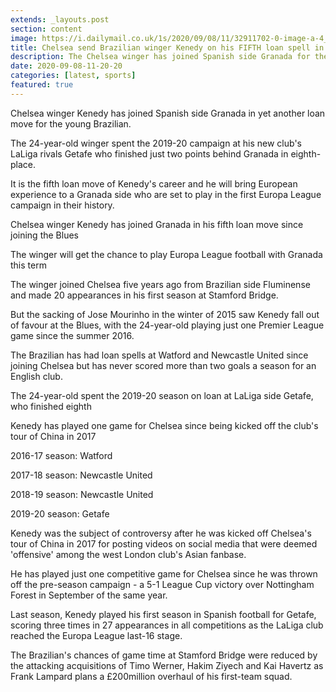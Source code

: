 ```yaml
---
extends: _layouts.post
section: content
image: https://i.dailymail.co.uk/1s/2020/09/08/11/32911702-0-image-a-4_1599559894901.jpg 
title: Chelsea send Brazilian winger Kenedy on his FIFTH loan spell in four years as he adds Granada 
description: The Chelsea winger has joined Spanish side Granada for the 2020-21 season in yet another loan move for the young Brazilian, after temporary  spells at Watford, Newcastle and Getafe. 
date: 2020-09-08-11-20-20 
categories: [latest, sports] 
featured: true 
--- 
```

Chelsea winger Kenedy has joined Spanish side Granada in yet another loan move for the young Brazilian. 

The 24-year-old winger spent the 2019-20 campaign at his new club's LaLiga rivals Getafe who finished just two points behind Granada in eighth-place. 

It is the fifth loan move of Kenedy's career and he will bring European experience to a Granada side who are set to play in the first Europa League campaign in their history. 

Chelsea winger Kenedy has joined Granada in his fifth loan move since joining the Blues

The winger will get the chance to play Europa League football with Granada this term

The winger joined Chelsea five years ago from Brazilian side Fluminense and made 20 appearances in his first season at Stamford Bridge. 

But the sacking of Jose Mourinho in the winter of 2015 saw Kenedy fall out of favour at the Blues, with the 24-year-old playing just one Premier League game since the summer 2016. 

The Brazilian has had loan spells at Watford and Newcastle United since joining Chelsea but has never scored more than two goals a season for an English club. 

The 24-year-old spent the 2019-20 season on loan at LaLiga side Getafe, who finished eighth

Kenedy has played one game for Chelsea since being kicked off the club's tour of China in 2017

2016-17 season: Watford

2017-18 season: Newcastle United

2018-19 season: Newcastle United

2019-20 season: Getafe 

Kenedy was the subject of controversy after he was kicked off Chelsea's tour of China in 2017 for posting videos on social media that were deemed 'offensive' among the west London club's Asian fanbase.

He has played just one competitive game for Chelsea since he was thrown off the pre-season campaign - a 5-1 League Cup victory over Nottingham Forest in September of the same year. 

Last season, Kenedy played his first season in Spanish football for Getafe, scoring three times in 27 appearances in all competitions as the LaLiga club reached the Europa League last-16 stage.

The Brazilian's chances of game time at Stamford Bridge were reduced by the attacking acquisitions of Timo Werner, Hakim Ziyech and Kai Havertz as Frank Lampard plans a £200million overhaul of his first-team squad.   

